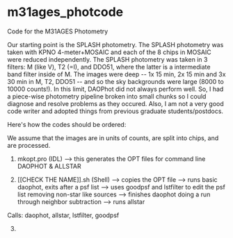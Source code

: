 # m31ages_photcode
Code for the M31AGES Photometry

Our starting point is the SPLASH photometry. The SPLASH photometry was taken with KPNO 4-meter+MOSAIC and each of the 8 chips in MOSAIC were reduced independently. The SPLASH photometry was taken in 3 filters: M (like V), T2 (=I), and DDO51, where the latter is a intermediate band filter inside of M. The images were deep -- 1x 15 min, 2x 15 min and 3x 30 min in M, T2, DDO51 -- and so the sky backgrounds were large (8000 to 10000 counts!). In this limit, DAOPhot did not always perform well. So, I had a piece-wise photometry pipeline broken into small chunks so I could diagnose and resolve problems as they occured. Also, I am not a very good code writer and adopted things from previous graduate students/postdocs.

Here's how the codes should be ordered:

We assume that the images are in units of counts, are split into chips, and are processed. 

1. mkopt.pro (IDL)
--> this generates the OPT files for command line DAOPHOT & ALLSTAR

2. [[CHECK THE NAME]].sh (Shell)
--> copies the OPT file
--> runs basic daophot, exits after a psf list
--> uses goodpsf and lstfilter to edit the psf list removing non-star like sources
--> finishes daophot doing a run through neighbor subtraction
--> runs allstar 

Calls: daophot, allstar, lstfilter, goodpsf

3. 


